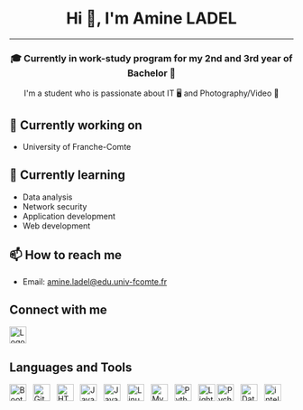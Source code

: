 <h1 align="center">Hi 👋, I'm Amine LADEL</h1>
<hr>
<h3 align="center"> 🎓 Currently in work-study program for my 2nd and 3rd year of Bachelor 🤝</h3>
<p align="center">I'm a student who is passionate about IT 🖥 and Photography/Video 📸</p>

## 🔭 Currently working on
- University of Franche-Comte

## 🌱 Currently learning
- Data analysis
- Network security
- Application development
- Web development

## 📫 How to reach me
- Email: amine.ladel@edu.univ-fcomte.fr

## Connect with me
<a href="https://www.linkedin.com/in/amine-ladel">
  <img src="https://cdn.jsdelivr.net/gh/devicons/devicon/icons/linkedin/linkedin-original.svg" alt="Logo LinkedIn" width="30" height="30">
</a>



## Languages and Tools
<p>
  <img src="https://cdn.jsdelivr.net/gh/devicons/devicon/icons/bootstrap/bootstrap-original.svg" alt="Bootstrap" width="30" height="30">&nbsp;&nbsp;
  <img src="https://cdn.jsdelivr.net/gh/devicons/devicon/icons/git/git-original.svg" alt="Git" width="30" height="30">&nbsp;&nbsp;
  <img src="https://cdn.jsdelivr.net/gh/devicons/devicon/icons/html5/html5-original.svg" alt="HTML5" width="30" height="30">&nbsp;&nbsp;
  <img src="https://cdn.jsdelivr.net/gh/devicons/devicon/icons/java/java-original.svg" alt="Java" width="30" height="30">&nbsp;&nbsp;
  <img src="https://cdn.jsdelivr.net/gh/devicons/devicon/icons/javascript/javascript-original.svg" alt="JavaScript" width="30" height="30">&nbsp;&nbsp;
  <img src="https://cdn.jsdelivr.net/gh/devicons/devicon/icons/linux/linux-original.svg" alt="Linux" width="30" height="30">&nbsp;&nbsp;
  <img src="https://cdn.jsdelivr.net/gh/devicons/devicon/icons/mysql/mysql-original.svg" alt="MySQL" width="30" height="30">&nbsp;&nbsp;
  <img src="https://cdn.jsdelivr.net/gh/devicons/devicon/icons/python/python-original.svg" alt="Python" width="30" height="30">&nbsp;&nbsp;
  <img src="https://upload.wikimedia.org/wikipedia/commons/b/b6/Adobe_Photoshop_Lightroom_CC_logo.svg" alt="Lightroom" width="30" height="30">
  <img src="https://upload.wikimedia.org/wikipedia/commons/1/1d/PyCharm_Icon.svg" alt="Pycharm" width="30" height="30">&nbsp;&nbsp;
  <img src="https://upload.wikimedia.org/wikipedia/commons/c/c9/DataGrip.svg" alt="Datagrip" width="30" height="30">&nbsp;&nbsp;
  <img src="https://upload.wikimedia.org/wikipedia/commons/9/9c/IntelliJ_IDEA_Icon.svg" alt="intellij" width="30" height="30">&nbsp;&nbsp;
</p>
